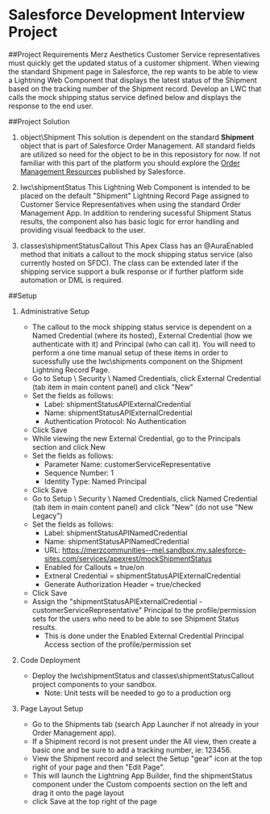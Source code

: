 # Salesforce Development Interview Project

##Project Requirements
Merz Aesthetics Customer Service representatives must quickly get the updated status of a
customer shipment. When viewing the standard Shipment page in Salesforce, the rep wants to be
able to view a Lightning Web Component that displays the latest status of the Shipment based on
the tracking number of the Shipment record. Develop an LWC that calls the mock shipping status 
service defined below and displays the response to the end user.

##Project Solution
1. object\Shipment
    This solution is dependent on the standard **Shipment** object that is part of Salesforce Order Management. All standard fields are utilized so need for the object to be in this reposistory for now. If not familiar with this part of the platform you should explore the [Order Management Resources](https://help.salesforce.com/s/articleView?id=sf.om_order_management_resources.htm&type=5) published by Salesforce.   

1. lwc\shipmentStatus
    This Lightning Web Component is intended to be placed on the default "Shipment" Lightning Record Page assigned to Customer Service Representatives when using the standard Order Management App. In addition to rendering sucessful Shipment Status results, the component also has basic logic for error handling and providing visual feedback to the user.

1. classes\shipmentStatusCallout
    This Apex Class has an @AuraEnabled method that initiats a callout to the mock shipping status service (also currently hosted on SFDC). The class can be extended later if the shipping service support a bulk response or if further platform side automation or DML is required.

##Setup
1. Administrative Setup
    - The callout to the mock shipping status service is dependent on a Named Credential (where its hosted), External Credential
    (how we authenticate with it) and Principal (who can call it). You will need to perform a one time manual setup of these items in order to sucessfully use the lwc\shipments component on the Shipment Lightning Record Page.
    - Go to Setup \ Security \ Named Credentials, click External Credential (tab item in main content panel) and click "New"
    - Set the fields as follows:
      - Label: shipmentStatusAPIExternalCredential
      - Name: shipmentStatusAPIExternalCredential
      - Authentication Protocol: No Authentication
    - Click Save
    - While viewing the new External Credential, go to the Principals section and click New
    - Set the fields as follows:
      - Parameter Name: customerServiceRepresentative
      - Sequence Number: 1
      - Identity Type: Named Principal
    - Click Save
    - Go to Setup \ Security \ Named Credentials, click Named Credential (tab item in main content panel) and click "New" (do not use "New Legacy")
    - Set the fields as follows:
      - Label: shipmentStatusAPINamedCredential
      - Name: shipmentStatusAPINamedCredential
      - URL: https://merzcommunities--mel.sandbox.my.salesforce-sites.com/services/apexrest/mockShipmentStatus
      - Enabled for Callouts = true/on
      - Extneral Credential = shipmentStatusAPIExternalCredential
      - Generate Authorization Header = true/checked
    - Click Save
    - Assign the "shipmentStatusAPIExternalCredential - customerServiceRepresentative" Principal to the profile/permission sets for the users who need to be able to see Shipment Status results.
      - This is done under the Enabled External Credential Principal Access section of the profile/permission set

1. Code Deployment
    - Deploy the lwc\shipmentStatus and classes\shipmentStatusCallout project components to your sandbox.
      - Note: Unit tests will be needed to go to a production org

1. Page Layout Setup
    - Go to the Shipments tab (search App Launcher if not already in your Order Management app).
    - If a Shipment record is not present under the All view, then create a basic one and be sure to add a tracking number, ie: 123456.
    - View the Shipment record and select the Setup "gear" icon at the top right of your page and then "Edit Page". 
    - This will launch the Lightning App Builder, find the shipmentStatus component under the Custom compoents section on the left and drag it onto the page layout
    - click Save at the top right of the page
    
